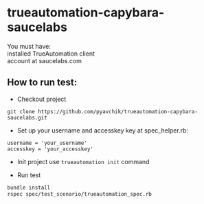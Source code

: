 # trueautomation-capybara-saucelabs

You must have: <br>
installed TrueAutomation client <br>
account at saucelabs.com

## How to run test: 

* Checkout project
 
 ```
 git clone https://github.com/pyavchik/trueautomation-capybara-saucelabs.git
 ```
* Set up your username and accesskey key at spec_helper.rb:
```
username = 'your_username'
accesskey = 'your_accesskey'
```
* Init project use `trueautomation init` command
 
* Run test

```bash
bundle install
rspec spec/test_scenario/trueautomation_spec.rb
```